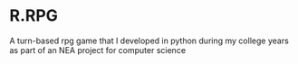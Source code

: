 # R.RPG
A turn-based rpg game that I developed in python during my college years as part of an NEA project for computer science
